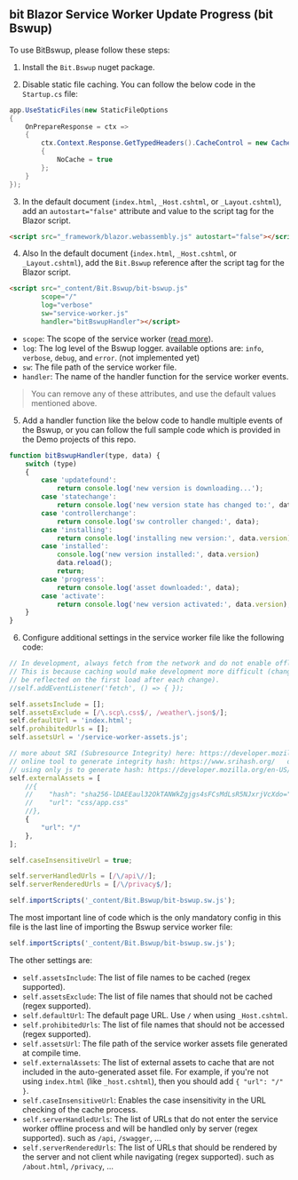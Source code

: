## bit Blazor Service Worker Update Progress (bit Bswup)

To use BitBswup, please follow these steps:

1. Install the `Bit.Bswup` nuget package.

2. Disable static file caching. You can follow the below code in the `Startup.cs` file:

```csharp
app.UseStaticFiles(new StaticFileOptions
{
    OnPrepareResponse = ctx =>
    {
        ctx.Context.Response.GetTypedHeaders().CacheControl = new CacheControlHeaderValue()
        {
            NoCache = true
        };
    }
});
```

3. In the default document (`index.html`, `_Host.cshtml`, or `_Layout.cshtml`), add an `autostart="false"` attribute and value to the script tag for the Blazor script.

```html
<script src="_framework/blazor.webassembly.js" autostart="false"></script>
```

4. Also In the default document (`index.html`, `_Host.cshtml`, or `_Layout.cshtml`), add the `Bit.Bswup` reference after the script tag for the Blazor script.

```html
<script src="_content/Bit.Bswup/bit-bswup.js"
        scope="/"
        log="verbose"
        sw="service-worker.js"
        handler="bitBswupHandler"></script>
```

- `scope`: The scope of the service worker ([read more](https://developer.chrome.com/docs/workbox/service-worker-lifecycle/#scope)).
- `log`: The log level of the Bswup logger. available options are: `info`, `verbose`, `debug`, and `error`. (not implemented yet)
- `sw`: The file path of the service worker file.
- `handler`: The name of the handler function for the service worker events.

> You can remove any of these attributes, and use the default values mentioned above.

5. Add a handler function like the below code to handle multiple events of the Bswup, or you can follow the full sample code which is provided in the Demo projects of this repo.

```js
function bitBswupHandler(type, data) {
    switch (type)
    {
        case 'updatefound':
            return console.log('new version is downloading...');
        case 'statechange':
            return console.log('new version state has changed to:', data.currentTarget.state);
        case 'controllerchange':
            return console.log('sw controller changed:', data);
        case 'installing':
            return console.log('installing new version:', data.version);
        case 'installed':
            console.log('new version installed:', data.version)
            data.reload();
            return;
        case 'progress':
            return console.log('asset downloaded:', data);
        case 'activate':
            return console.log('new version activated:', data.version);
    }
}
```

6. Configure additional settings in the service worker file like the following code:

```js
// In development, always fetch from the network and do not enable offline support.
// This is because caching would make development more difficult (changes would not
// be reflected on the first load after each change).
//self.addEventListener('fetch', () => { });

self.assetsInclude = [];
self.assetsExclude = [/\.scp\.css$/, /weather\.json$/];
self.defaultUrl = 'index.html';
self.prohibitedUrls = [];
self.assetsUrl = '/service-worker-assets.js';

// more about SRI (Subresource Integrity) here: https://developer.mozilla.org/en-US/docs/Web/Security/Subresource_Integrity
// online tool to generate integrity hash: https://www.srihash.org/   or   https://laysent.github.io/sri-hash-generator/
// using only js to generate hash: https://developer.mozilla.org/en-US/docs/Web/API/SubtleCrypto/digest
self.externalAssets = [
    //{
    //    "hash": "sha256-lDAEEaul32OkTANWkZgjgs4sFCsMdLsR5NJxrjVcXdo=",
    //    "url": "css/app.css"
    //},
    {
        "url": "/"
    },
];

self.caseInsensitiveUrl = true;

self.serverHandledUrls = [/\/api\//];
self.serverRenderedUrls = [/\/privacy$/];

self.importScripts('_content/Bit.Bswup/bit-bswup.sw.js');
```

The most important line of code which is the only mandatory config in this file is the last line of importing the Bswup service worker file:

```js
self.importScripts('_content/Bit.Bswup/bit-bswup.sw.js');
```

The other settings are:

- `self.assetsInclude`: The list of file names to be cached (regex supported).
- `self.assetsExclude`: The list of file names that should not be cached (regex supported).
- `self.defaultUrl`: The default page URL. Use `/` when using `_Host.cshtml`.
- `self.prohibitedUrls`: The list of file names that should not be accessed (regex supported).
- `self.assetsUrl`: The file path of the service worker assets file generated at compile time.
- `self.externalAssets`: The list of external assets to cache that are not included in the auto-generated asset file. For example, if you're not using `index.html` (like `_host.cshtml`), then you should add `{ "url": "/" }`.
- `self.caseInsensitiveUrl`: Enables the case insensitivity in the URL checking of the cache process.
- `self.serverHandledUrls`: The list of URLs that do not enter the service worker offline process and will be handled only by server (regex supported). such as `/api`, `/swagger`, ...
- `self.serverRenderedUrls`: The list of URLs that should be rendered by the server and not client while navigating (regex supported). such as `/about.html`, `/privacy`, ...